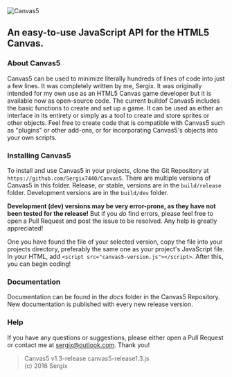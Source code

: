 <img src="https://github.com/Sergix7440/Canvas5/blob/master/img/canvas5-logo-transparent.png?raw=true" alt="Canvas5"/>

## An easy-to-use JavaScript API for the HTML5 Canvas.

### About Canvas5

  Canvas5 can be used to minimize literally hundreds of lines of code into just a few lines. It was completely written by me, Sergix. It was originally intended for my own use as an HTML5 Canvas game developer but it is available now as open-source code. The current buildof Canvas5 includes the basic functions to create and set up a game. It can be used as either an interface in its entirety or simply as a tool to create and store sprites or other objects. Feel free to create code that is compatible with Canvas5 such as "plugins" or other  add-ons, or for incorporating Canvas5's objects into your own scripts.  

### Installing Canvas5

  To install and use Canvas5 in your projects, clone the Git Repository at `https://github.com/Sergix7440/Canvas5`. There are multiple versions of Canvas5 in this folder. Release, or stable, versions are in the `build/release` folder. Development versions are in the `build/dev` folder.  

  __Development (dev) versions may be very error-prone, as they have not been tested for the release!__ But if you _do_ find errors, please feel free to open a Pull Request and post the issue to be resolved. Any help is greatly appreciated!  
  
  One you have found the file of your selected version, copy the file into your projects directory, preferably the same one as your project's JavaScript file. In your HTML, add `<script src="canvas5-version.js"></script>`. After this, you can begin coding!

### Documentation

  Documentation can be found in the _docs_ folder in the Canvas5 Repository. New documentation is published with every new release version.

### Help

  If you have any questions or suggestions, please either open a Pull Request or contact me at [sergix@outlook.com](mailto:sergix@outlook.com). Thank you!
  
  
> Canvas5 v1.3-release
> canvas5-release1.3.js  
> (c) 2016 Sergix  

